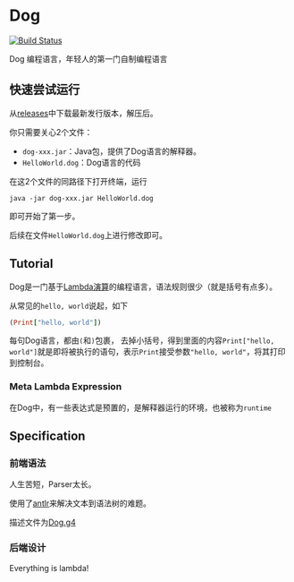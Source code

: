 # Dog

[![Build Status](https://travis-ci.com/Anilople/Dog.svg?branch=master)](https://travis-ci.com/Anilople/Dog)

Dog 编程语言，年轻人的第一门自制编程语言

## 快速尝试运行

从[releases](https://github.com/Anilople/Dog/releases)中下载最新发行版本，解压后。

你只需要关心2个文件：

* `dog-xxx.jar`：Java包，提供了Dog语言的解释器。
* `HelloWorld.dog`：Dog语言的代码

在这2个文件的同路径下打开终端，运行

```shell
java -jar dog-xxx.jar HelloWorld.dog
```

即可开始了第一步。

后续在文件`HelloWorld.dog`上进行修改即可。

## Tutorial

Dog是一门基于[Lambda演算](https://personal.utdallas.edu/~gupta/courses/apl/lambda.pdf)的编程语言，语法规则很少（就是括号有点多）。

从常见的`hello, world`说起，如下

```ruby
(Print["hello, world"])
```

每句Dog语言，都由`(`和`)`包裹， 去掉小括号，得到里面的内容`Print["hello, world"]`就是即将被执行的语句，表示`Print`接受参数`"hello, world"`，将其打印到控制台。

### Meta Lambda Expression

在Dog中，有一些表达式是预置的，是解释器运行的环境，也被称为`runtime`

## Specification

### 前端语法

人生苦短，Parser太长。

使用了[antlr](https://www.antlr.org/)来解决文本到语法树的难题。

描述文件为[Dog.g4](src/main/antlr4/com/github/anilople/dog/frontend/Dog.g4)

### 后端设计

Everything is lambda!
